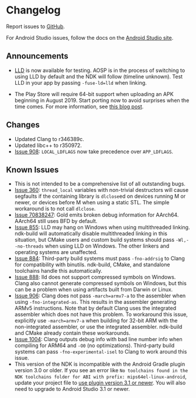 # Changelog

Report issues to [GitHub].

For Android Studio issues, follow the docs on the [Android Studio site].

[GitHub]: https://github.com/android-ndk/ndk/issues
[Android Studio site]: http://tools.android.com/filing-bugs

## Announcements

 * [LLD](https://lld.llvm.org/) is now available for testing. AOSP is in the
   process of switching to using LLD by default and the NDK will follow
   (timeline unknown). Test LLD in your app by passing `-fuse-ld=lld` when
   linking.

 * The Play Store will require 64-bit support when uploading an APK beginning in
   August 2019. Start porting now to avoid surprises when the time comes. For
   more information, see [this blog post](https://android-developers.googleblog.com/2017/12/improving-app-security-and-performance.html).

## Changes

 * Updated Clang to r346389c.
 * Updated libc++ to r350972.
 * [Issue 908]: `LOCAL_LDFLAGS` now take precedence over `APP_LDFLAGS`.

[Issue 908]: https://github.com/android-ndk/ndk/issues/908

## Known Issues

 * This is not intended to be a comprehensive list of all outstanding bugs.
 * [Issue 360]: `thread_local` variables with non-trivial destructors will cause
   segfaults if the containing library is `dlclose`ed on devices running M or
   newer, or devices before M when using a static STL. The simple workaround is
   to not call `dlclose`.
 * [Issue 70838247]: Gold emits broken debug information for AArch64. AArch64
   still uses BFD by default.
 * [Issue 855]: LLD may hang on Windows when using multithreaded linking.
   ndk-build will automatically disable multithreaded linking in this situation,
   but CMake users and custom build systems should pass `-Wl,--no-threads` when
   using LLD on Windows. The other linkers and operating systems are unaffected.
 * [Issue 884]: Third-party build systems must pass `-fno-addrsig` to Clang for
   compatibility with binutils. ndk-build, CMake, and standalone toolchains
   handle this automatically.
 * [Issue 888]: lld does not support compressed symbols on Windows. Clang also
   cannot generate compressed symbols on Windows, but this can be a problem when
   using artifacts built from Darwin or Linux.
 * [Issue 906]: Clang does not pass `-march=armv7-a` to the assembler when using
   `-fno-integrated-as`. This results in the assembler generating ARMv5
   instructions. Note that by default Clang uses the integrated assembler which
   does not have this problem. To workaround this issue, explicitly use
   `-march=armv7-a` when building for 32-bit ARM with the non-integrated
   assembler, or use the integrated assembler. ndk-build and CMake already
   contain these workarounds.
 * [Issue 1004]: Clang outputs debug info with bad line number info when
   compiling for ARM64 and `-O0` (no optimizations). Third-party build systems
   can pass `-fno-experimental-isel` to Clang to work around this issue.
 * This version of the NDK is incompatible with the Android Gradle plugin
   version 3.0 or older. If you see an error like
   `No toolchains found in the NDK toolchains folder for ABI with prefix: mips64el-linux-android`,
   update your project file to [use plugin version 3.1 or newer]. You will also
   need to upgrade to Android Studio 3.1 or newer.

[Issue 360]: https://github.com/android-ndk/ndk/issues/360
[Issue 70838247]: https://issuetracker.google.com/70838247
[Issue 855]: https://github.com/android-ndk/ndk/issues/855
[Issue 884]: https://github.com/android-ndk/ndk/issues/884
[Issue 888]: https://github.com/android-ndk/ndk/issues/888
[Issue 906]: https://github.com/android-ndk/ndk/issues/906
[Issue 1004]: https://github.com/android-ndk/ndk/issues/1004
[use plugin version 3.1 or newer]: https://developer.android.com/studio/releases/gradle-plugin#updating-plugin

